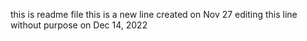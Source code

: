 this is readme file
this is a new line created on Nov 27
editing this line without purpose on Dec 14, 2022
